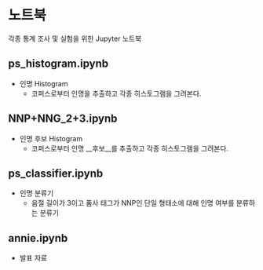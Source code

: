 노트북
====
각종 통계 조사 및 실험을 위한 Jupyter 노트북


ps_histogram.ipynb
------------------
* 인명 Histogram
    - 코퍼스로부터 인명을 추출하고 각종 히스토그램을 그려본다.


NNP+NNG_2+3.ipynb
-----------------
* 인명 후보 Histogram
    - 코퍼스로부터 인명 __후보__를 추출하고 각종 히스토그램을 그려본다.


ps_classifier.ipynb
-------------------
* 인명 분류기
    - 음절 길이가 3이고 품사 태그가 NNP인 단일 형태소에 대해 인명 여부를 분류하는 분류기


annie.ipynb
-----------
* 발표 자료
